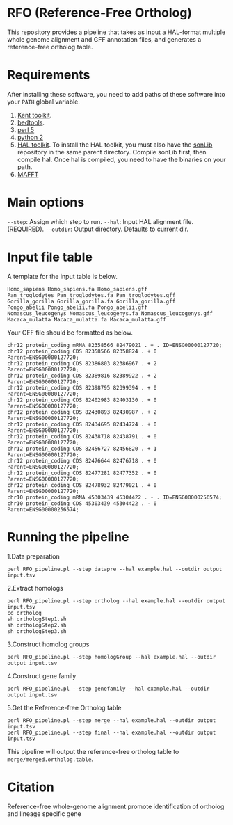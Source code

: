 # RFO (Reference-Free Ortholog)

This repository provides a pipeline that takes as input a HAL-format multiple whole genome alignment and GFF annotation files, and generates a reference-free ortholog table.

# Requirements
After installing these software, you need to add paths of these software into your `PATH` global variable.
1. [Kent toolkit](http://hgdownload.soe.ucsc.edu/admin/exe/).
2. [bedtools](http://bedtools.readthedocs.io/en/latest/).
3. [perl 5](https://www.perl.org/)
4. [python 2](https://www.python.org)
5. [HAL toolkit](https://github.com/glennhickey/hal). To install the HAL toolkit, you must also have the [sonLib](https://github.com/benedictpaten/sonLib) repository in the same parent directory. Compile sonLib first, then compile hal. Once hal is compiled, you need to have the binaries on your path.
6. [MAFFT](https://mafft.cbrc.jp/alignment/software/)

# Main options
`--step`: Assign which step to run.
`--hal`: Input HAL alignment file. (REQUIRED).
`--outdir`: Output directory. Defaults to current dir.
# Input file table
A template for the input table is below.
```
Homo_sapiens Homo_sapiens.fa Homo_sapiens.gff
Pan_troglodytes Pan_troglodytes.fa Pan_troglodytes.gff
Gorilla_gorilla Gorilla_gorilla.fa Gorilla_gorilla.gff
Pongo_abelii Pongo_abelii.fa Pongo_abelii.gff
Nomascus_leucogenys Nomascus_leucogenys.fa Nomascus_leucogenys.gff
Macaca_mulatta Macaca_mulatta.fa Macaca_mulatta.gff
```
Your GFF file should be formatted as below.
```
chr12 protein_coding mRNA 82358566 82479021 . + . ID=ENSG00000127720;
chr12 protein_coding CDS 82358566 82358824 . + 0 Parent=ENSG00000127720;
chr12 protein_coding CDS 82386803 82386967 . + 2 Parent=ENSG00000127720;
chr12 protein_coding CDS 82389816 82389922 . + 2 Parent=ENSG00000127720;
chr12 protein_coding CDS 82398795 82399394 . + 0 Parent=ENSG00000127720;
chr12 protein_coding CDS 82402983 82403130 . + 0 Parent=ENSG00000127720;
chr12 protein_coding CDS 82430893 82430987 . + 2 Parent=ENSG00000127720;
chr12 protein_coding CDS 82434695 82434724 . + 0 Parent=ENSG00000127720;
chr12 protein_coding CDS 82438718 82438791 . + 0 Parent=ENSG00000127720;
chr12 protein_coding CDS 82456727 82456820 . + 1 Parent=ENSG00000127720;
chr12 protein_coding CDS 82476644 82476718 . + 0 Parent=ENSG00000127720;
chr12 protein_coding CDS 82477281 82477352 . + 0 Parent=ENSG00000127720;
chr12 protein_coding CDS 82478932 82479021 . + 0 Parent=ENSG00000127720;
chr10 protein_coding mRNA 45303439 45304422 . - . ID=ENSG00000256574;
chr10 protein_coding CDS 45303439 45304422 . - 0 Parent=ENSG00000256574;
```
# Running the pipeline

1.Data preparation
```
perl RFO_pipeline.pl --step datapre --hal example.hal --outdir output input.tsv
```

2.Extract homologs

```
perl RFO_pipeline.pl --step ortholog --hal example.hal --outdir output input.tsv
cd ortholog
sh orthologStep1.sh
sh orthologStep2.sh
sh orthologStep3.sh
```

3.Construct homolog groups

```
perl RFO_pipeline.pl --step homologGroup --hal example.hal --outdir output input.tsv
```

4.Construct gene family

```
perl RFO_pipeline.pl --step genefamily --hal example.hal --outdir output input.tsv
```

5.Get the Reference-free Ortholog table
```
perl RFO_pipeline.pl --step merge --hal example.hal --outdir output input.tsv
perl RFO_pipeline.pl --step final --hal example.hal --outdir output input.tsv
```

This pipeline will output the reference-free ortholog table to `merge/merged.ortholog.table`.


# Citation

Reference-free whole-genome alignment promote identification of ortholog and lineage specific gene
